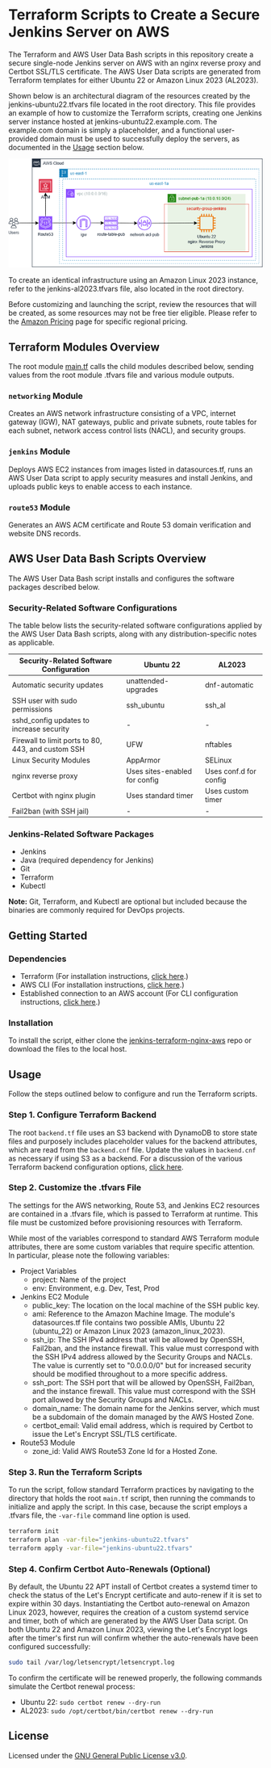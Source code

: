 # Terraform Scripts to Create a Secure Jenkins Server on AWS 
The Terraform and AWS User Data Bash scripts in this repository create a secure single-node Jenkins server on AWS with an nginx reverse proxy and Certbot SSL/TLS certificate. The AWS User Data scripts are generated from Terraform templates for either Ubuntu 22 or Amazon Linux 2023 (AL2023).

Shown below is an architectural diagram of the resources created by the jenkins-ubuntu22.tfvars file located in the root directory. This file provides an example of how to customize the Terraform scripts, creating one Jenkins server instance hosted at jenkins-ubuntu22.example.com. The example.com domain is simply a placeholder, and a functional user-provided domain must be used to successfully deploy the servers, as documented in the [Usage](#Usage) section below.

![Jenkins-AWS diagram](./img/jenkins-terraform-nginx-aws.png)

To create an identical infrastructure using an Amazon Linux 2023 instance, refer to the jenkins-al2023.tfvars file, also located in the root directory. 

Before customizing and launching the script, review the resources that will be created, as some resources may not be free tier eligible. Please refer to the [Amazon Pricing](https://aws.amazon.com/pricing/) page for specific regional pricing.  

## Terraform Modules Overview
The root module [main.tf](./main.tf) calls the child modules described below, sending values from the root module .tfvars file and various module outputs.

### `networking` Module
Creates an AWS network infrastructure consisting of a VPC, internet gateway (IGW), NAT gateways, public and private subnets, route tables for each subnet, network access control lists (NACL), and security groups.
### `jenkins` Module
Deploys AWS EC2 instances from images listed in datasources.tf, runs an AWS User Data script to apply security measures and install Jenkins, and uploads public keys to enable access to each instance.
### `route53` Module 
Generates an AWS ACM certificate and Route 53 domain verification and website DNS records.

## AWS User Data Bash Scripts Overview
The AWS User Data Bash script installs and configures the software packages described below.

### Security-Related Software Configurations
The table below lists the security-related software configurations applied by the AWS User Data Bash scripts, along with any distribution-specific notes as applicable.

|Security-Related Software Configuration|Ubuntu 22|AL2023|
|--------|---------|------|
|Automatic security updates|unattended-upgrades|dnf-automatic|
|SSH user with sudo permissions|ssh_ubuntu|ssh_al|
|sshd_config updates to increase security|-|-|
|Firewall to limit ports to 80, 443, and custom SSH|UFW|nftables|
|Linux Security Modules|AppArmor|SELinux|
|nginx reverse proxy|Uses sites-enabled for config|Uses conf.d for config|
|Certbot with nginx plugin|Uses standard timer|Uses custom timer| 
|Fail2ban (with SSH jail)|-|-|

### Jenkins-Related Software Packages

+ Jenkins
+ Java (required dependency for Jenkins)
+ Git
+ Terraform
+ Kubectl

**Note:** Git, Terraform, and Kubectl are optional but included because the binaries are commonly required for DevOps projects.

## Getting Started

### Dependencies

+ Terraform (For installation instructions, [click here](https://developer.hashicorp.com/terraform/tutorials/aws-get-started/install-cli).)
+ AWS CLI (For installation instructions, [click here](https://docs.aws.amazon.com/cli/latest/userguide/getting-started-install.html).)
+ Established connection to an AWS account (For CLI configuration instructions, [click here](https://docs.aws.amazon.com/cli/latest/userguide/getting-started-quickstart.html).)

### Installation
To install the script, either clone the [jenkins-terraform-nginx-aws](.) repo or download the files to the local host. 

## Usage
Follow the steps outlined below to configure and run the Terraform scripts.

### Step 1. Configure Terraform Backend
The root `backend.tf` file uses an S3 backend with DynamoDB to store state files and purposely includes placeholder values for the backend attributes, which are read from the `backend.cnf` file. Update the values in `backend.cnf` as necessary if using S3 as a backend. For a discussion of the various Terraform backend configuration options, [click here](https://developer.hashicorp.com/terraform/language/backend).

### Step 2. Customize the .tfvars File
The settings for the AWS networking, Route 53, and Jenkins EC2 resources are contained in a .tfvars file, which is passed to Terraform at runtime. This file must be customized before provisioning resources with Terraform.

While most of the variables correspond to standard AWS Terraform module attributes, there are some custom variables that require specific attention. In particular, please note the following variables:

+ Project Variables
  + project: Name of the project
  + env: Environment, e.g. Dev, Test, Prod
+ Jenkins EC2 Module
  + public_key: The location on the local machine of the SSH public key.
  + ami: Reference to the Amazon Machine Image. The module's datasources.tf file contains two possible AMIs, Ubuntu 22 (ubuntu_22) or Amazon Linux 2023 (amazon_linux_2023).
  + ssh_ip: The SSH IPv4 address that will be allowed by OpenSSH, Fail2ban, and the instance firewall. This value must correspond with the SSH IPv4 address allowed by the Security Groups and NACLs. The value is currently set to "0.0.0.0/0" but for increased security should be modified throughout to a more specific address.
  + ssh_port: The SSH port that will be allowed by OpenSSH, Fail2ban, and the instance firewall. This value must correspond with the SSH port allowed by the Security Groups and NACLs. 
  + domain_name: The domain name for the Jenkins server, which must be a subdomain of the domain managed by the AWS Hosted Zone.
  + certbot_email: Valid email address, which is required by Certbot to issue the Let's Encrypt SSL/TLS certificate.
+ Route53 Module
  + zone_id: Valid AWS Route53 Zone Id for a Hosted Zone.

### Step 3. Run the Terraform Scripts 
To run the script, follow standard Terraform practices by navigating to the directory that holds the root `main.tf` script, then running the commands to initialize and apply the script. In this case, because the script employs a .tfvars file, the `-var-file` command line option is used.

```bash
terraform init
terraform plan -var-file="jenkins-ubuntu22.tfvars"
terraform apply -var-file="jenkins-ubuntu22.tfvars"
```

### Step 4. Confirm Certbot Auto-Renewals (Optional)
By default, the Ubuntu 22 APT install of Certbot creates a systemd timer to check the status of the Let's Encrypt certificate and auto-renew if it is set to expire within 30 days. Instantiating the Certbot auto-renewal on Amazon Linux 2023, however, requires the creation of a custom systemd service and timer, both of which are generated by the AWS User Data script. On both Ubuntu 22 and Amazon Linux 2023, viewing the Let's Encrypt logs after the timer's first run will confirm whether the auto-renewals have been configured successfully:

```bash
sudo tail /var/log/letsencrypt/letsencrypt.log
```

To confirm the certificate will be renewed properly, the following commands simulate the Certbot renewal process:
 
+ Ubuntu 22: `sudo certbot renew --dry-run`
+ AL2023: `sudo /opt/certbot/bin/certbot renew --dry-run`

## License
Licensed under the [GNU General Public License v3.0](./LICENSE).

